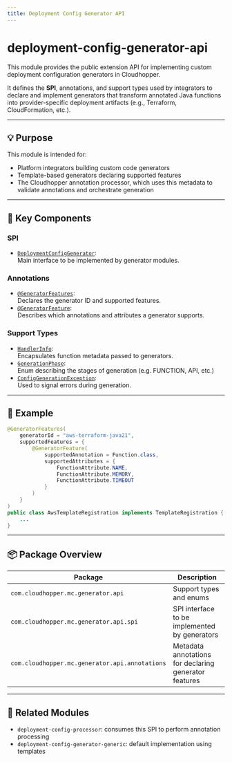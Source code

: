 ```yaml
---
title: Deployment Config Generator API
---
```


# deployment-config-generator-api

This module provides the public extension API for implementing custom deployment configuration generators in Cloudhopper.

It defines the **SPI**, annotations, and support types used by integrators to declare and implement generators that transform annotated Java functions into provider-specific deployment artifacts (e.g., Terraform, CloudFormation, etc.).

---

## 💡 Purpose

This module is intended for:
- Platform integrators building custom code generators
- Template-based generators declaring supported features
- The Cloudhopper annotation processor, which uses this metadata to validate annotations and orchestrate generation

---

## 🔌 Key Components

### SPI

- [`DeploymentConfigGenerator`](../deployment-config-generator-api/spi/DeploymentConfigGenerator.java):  
  Main interface to be implemented by generator modules.

### Annotations

- [`@GeneratorFeatures`](../deployment-config-generator-api/annotations/GeneratorFeatures.java):  
  Declares the generator ID and supported features.
- [`@GeneratorFeature`](../deployment-config-generator-api/annotations/GeneratorFeature.java):  
  Describes which annotations and attributes a generator supports.

### Support Types

- [`HandlerInfo`](../deployment-config-generator-api/api/HandlerInfo.java):  
  Encapsulates function metadata passed to generators.
- [`GenerationPhase`](../deployment-config-generator-api/api/GenerationPhase.java):  
  Enum describing the stages of generation (e.g. FUNCTION, API, etc.)
- [`ConfigGenerationException`](../deployment-config-generator-api/api/ConfigGenerationException.java):  
  Used to signal errors during generation.

---

## 🧩 Example

~~~java
@GeneratorFeatures(
    generatorId = "aws-terraform-java21",
    supportedFeatures = {
        @GeneratorFeature(
            supportedAnnotation = Function.class,
            supportedAttributes = {
                FunctionAttribute.NAME,
                FunctionAttribute.MEMORY,
                FunctionAttribute.TIMEOUT
            }
        )
    }
)
public class AwsTemplateRegistration implements TemplateRegistration {
    ...
}
~~~

---

## 📦 Package Overview

| Package                                      | Description                                  |
|---------------------------------------------|----------------------------------------------|
| `com.cloudhopper.mc.generator.api`          | Support types and enums                      |
| `com.cloudhopper.mc.generator.api.spi`      | SPI interface to be implemented by generators|
| `com.cloudhopper.mc.generator.api.annotations` | Metadata annotations for declaring generator features |

---

## 🚀 Related Modules

- `deployment-config-processor`: consumes this SPI to perform annotation processing
- `deployment-config-generator-generic`: default implementation using templates
